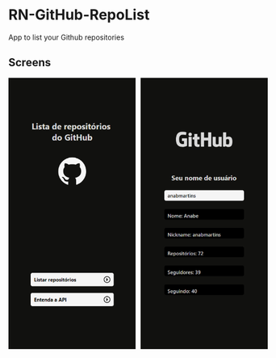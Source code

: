 # RN-GitHub-RepoList
App to list your Github repositories

## Screens
<div style="display: flex; justify-content: space-between; gap: 10px">
<img style="flex: 1; width: 50%;" src="./assets/screens/Home.png">
<img style="flex: 1; width: 50%;" src="./assets/screens/List.png">
</div>
